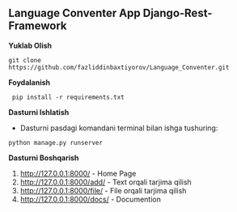 ## Language Conventer App Django-Rest-Framework

**Yuklab Olish**
```
git clone https://github.com/fazliddinbaxtiyorov/Language_Conventer.git
```
**Foydalanish**
```
 pip install -r requirements.txt
```
**Dasturni Ishlatish**
  * Dasturni pasdagi komandani terminal bilan ishga tushuring: 
```
python manage.py runserver
```


**Dasturni Boshqarish**

1. http://127.0.0.1:8000/ - Home Page
2. http://127.0.0.1:8000/add/ - Text orqali tarjima qilish
3. http://127.0.0.1:8000/file/ - File orqali tarjima qilish
4. http://127.0.0.1:8000/docs/ - Documention
